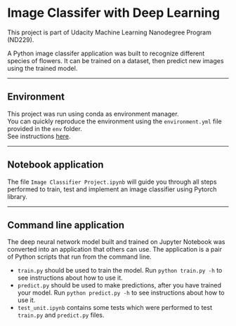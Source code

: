 # Image Classifer with Deep Learning
This project is part of Udacity Machine Learning Nanodegree Program (ND229).

A Python image classifer application was built to recognize different species of flowers. 
It can be trained on a dataset, then predict new images using the trained model.
___
## Environment
This project was run using conda as environment manager. <br>
You can quickly reproduce the environment using the `environment.yml` file provided in the `env` folder.<br>
See instructions 
[here](https://docs.conda.io/projects/conda/en/latest/user-guide/tasks/manage-environments.html#creating-an-environment-from-an-environment-yml-file).
___
## Notebook application
The file `Image Classifier Project.ipynb` will guide you through all steps performed to train, test and implement an 
image classifier using Pytorch library. 
___
## Command line application
The deep neural network model built and trained on Jupyter Notebook was converted into an application that others can 
use. The application is a pair of Python scripts that run from the command line.

* `train.py` should be used to train the model. Run `python train.py -h` to see instructions about how to use it.
* `predict.py` should be used to make predictions, after you have trained your model. Run `python predict.py -h` to see
instructions about how to use it.
* `test_unit.ipynb` contains some tests which were performed to test `train.py` and `predict.py` files.




